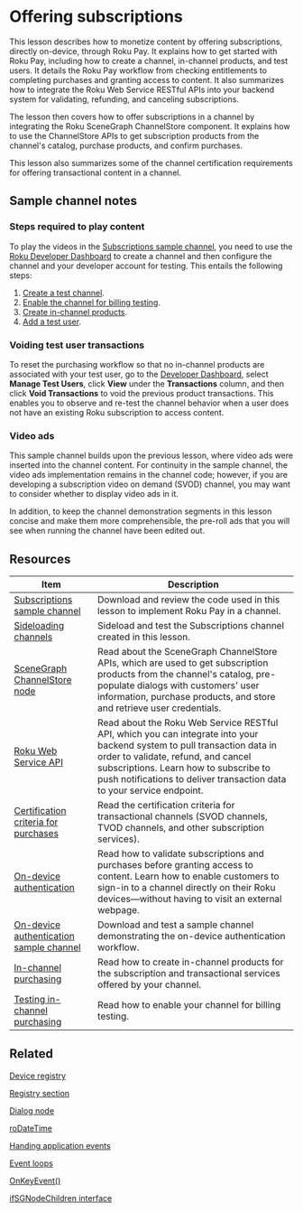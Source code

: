 # Offering subscriptions

This lesson describes how to monetize content by offering subscriptions, directly on-device, through Roku Pay. It explains how to get started with Roku Pay, including how to create a channel, in-channel products, and test users. It details the Roku Pay workflow from checking entitlements to completing purchases and granting access to content. It also summarizes how to integrate the Roku Web Service RESTful APIs into your backend system for validating, refunding, and canceling subscriptions.

The lesson then covers how to offer subscriptions in a channel by integrating the Roku SceneGraph ChannelStore component. It explains how to use the ChannelStore APIs to get subscription products from the channel's catalog, purchase products, and confirm purchases.  

This lesson also summarizes some of the channel certification requirements for offering transactional content in a channel.

## Sample channel notes

### Steps required to play content

To play the videos in the [Subscriptions sample channel](https://github.com/rokudev/scenegraph-master-sample/tree/master/Subscriptions), you need to use the [Roku Developer Dashboard](https://developer.roku.com/developer) to create a channel and then configure the channel and your developer account for testing. This entails the following steps:

1. [Create a test channel](https://developer.roku.com/docs/developer-program/publishing/channel-publishing-guide.md#create-a-public-channel).
2. [Enable the channel for billing testing](https://developer.roku.com/docs/developer-program/roku-pay/testing-in-channel-purchasing.md).
3. [Create in-channel products](https://developer.roku.com/docs/developer-program/roku-pay/roku-pay-and-in-channel-purchasing.md).
4. [Add a test user](https://developer.roku.com/docs/features/dashboard/overview.md#manage-test-users).

### Voiding test user transactions

To reset the purchasing workflow so that no in-channel products are associated with your test user, go to the [Developer Dashboard](https://developer.roku.com/users), select **Manage Test Users**, click **View** under the **Transactions** column, and then click **Void Transactions** to void the previous product transactions. This enables you to observe and re-test the channel behavior when a user does not have an existing Roku subscription to access content.

### Video ads

This sample channel builds upon the previous lesson, where video ads were inserted into the channel content. For continuity in the sample channel, the video ads implementation remains in the channel code; however, if you are developing a subscription video on demand (SVOD) channel, you may want to consider whether to display video ads in it.

In addition, to keep the channel demonstration segments in this lesson concise and make them more comprehensible, the pre-roll ads that you will see when running the channel have been edited out.

## Resources

| Item                                                         | Description                                                  |
| ------------------------------------------------------------ | ------------------------------------------------------------ |
| [Subscriptions sample channel](https://github.com/rokudev/scenegraph-master-sample/tree/master/Subscriptions) | Download and review the code used in this lesson to implement Roku Pay in a channel. |
| [Sideloading channels](https://developer.roku.com/docs/developer-program/getting-started/developer-setup.md#step-2-accessing-the-development-application-installer) | Sideload and test the Subscriptions channel created in this lesson. |
| [SceneGraph ChannelStore node](https://developer.roku.com/docs/references/scenegraph/control-nodes/channelstore.md) | Read about the SceneGraph ChannelStore APIs, which are used to get subscription products from the channel's catalog, pre-populate dialogs with customers' user information, purchase products, and store and retrieve user credentials. |
| [Roku Web Service API](https://developer.roku.com/docs/developer-program/roku-pay/roku-web-service.md) | Read about the Roku Web Service RESTful API, which you can integrate into your backend system to pull transaction data in order to validate, refund, and cancel subscriptions.  Learn how to subscribe to push notifications to deliver transaction data to your service endpoint. |
| [Certification criteria for purchases](https://developer.roku.com/docs/developer-program/certification/certification.md#2-purchases) | Read the certification criteria for transactional channels (SVOD channels, TVOD channels, and other subscription services). |
| [On-device authentication](https://developer.roku.com/docs/developer-program/authentication/on-device-authentication.md#sample-channel) | Read how to validate subscriptions and purchases before granting access to content. Learn how to enable customers to sign-in to a channel directly on their Roku devices—without having to visit an external webpage. |
| [On-device authentication sample channel](https://github.com/rokudev/on-device-authentication) | Download and test a sample channel demonstrating the on-device authentication workflow. |
| [In-channel purchasing](https://developer.roku.com/docs/developer-program/roku-pay/roku-pay-and-in-channel-purchasing.md) | Read how to create in-channel products for the subscription and transactional services offered by your channel. |
| [Testing in-channel purchasing](https://developer.roku.com/docs/developer-program/roku-pay/testing-in-channel-purchasing.md) | Read how to enable your channel for billing testing.         |

## Related

[Device registry](https://developer.roku.com/docs/references/brightscript/components/roregistry.md)

[Registry section](https://developer.roku.com/docs/references/brightscript/components/roregistrysection.md)

[Dialog node](https://developer.roku.com/docs/references/scenegraph/dialog-nodes/dialog.md)

[roDateTime](https://developer.roku.com/docs/references/brightscript/interfaces/ifdatetime.md)

[Handing application events](https://developer.roku.com/docs/developer-program/core-concepts/handling-application-events.md)

[Event loops](https://developer.roku.com/docs/developer-program/core-concepts/event-loops.md)

[OnKeyEvent()](https://developer.roku.com/docs/references/scenegraph/component-functions/onkeyevent.md)

[ifSGNodeChildren interface](https://developer.roku.com/docs/references/brightscript/interfaces/ifsgnodechildren.md)
